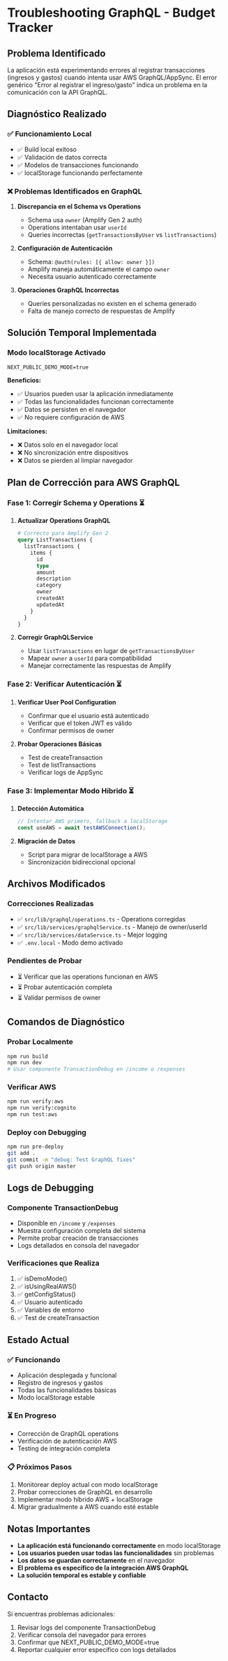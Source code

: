 # Troubleshooting GraphQL - Budget Tracker

## Problema Identificado

La aplicación está experimentando errores al registrar transacciones (ingresos y gastos) cuando intenta usar AWS GraphQL/AppSync. El error genérico "Error al registrar el ingreso/gasto" indica un problema en la comunicación con la API GraphQL.

## Diagnóstico Realizado

### ✅ Funcionamiento Local
- ✅ Build local exitoso
- ✅ Validación de datos correcta
- ✅ Modelos de transacciones funcionando
- ✅ localStorage funcionando perfectamente

### ❌ Problemas Identificados en GraphQL

1. **Discrepancia en el Schema vs Operations**
   - Schema usa `owner` (Amplify Gen 2 auth)
   - Operations intentaban usar `userId`
   - Queries incorrectas (`getTransactionsByUser` vs `listTransactions`)

2. **Configuración de Autenticación**
   - Schema: `@auth(rules: [{ allow: owner }])`
   - Amplify maneja automáticamente el campo `owner`
   - Necesita usuario autenticado correctamente

3. **Operaciones GraphQL Incorrectas**
   - Queries personalizadas no existen en el schema generado
   - Falta de manejo correcto de respuestas de Amplify

## Solución Temporal Implementada

### Modo localStorage Activado
```env
NEXT_PUBLIC_DEMO_MODE=true
```

**Beneficios:**
- ✅ Usuarios pueden usar la aplicación inmediatamente
- ✅ Todas las funcionalidades funcionan correctamente
- ✅ Datos se persisten en el navegador
- ✅ No requiere configuración de AWS

**Limitaciones:**
- ❌ Datos solo en el navegador local
- ❌ No sincronización entre dispositivos
- ❌ Datos se pierden al limpiar navegador

## Plan de Corrección para AWS GraphQL

### Fase 1: Corregir Schema y Operations ⏳

1. **Actualizar Operations GraphQL**
   ```graphql
   # Correcto para Amplify Gen 2
   query ListTransactions {
     listTransactions {
       items {
         id
         type
         amount
         description
         category
         owner
         createdAt
         updatedAt
       }
     }
   }
   ```

2. **Corregir GraphQLService**
   - Usar `listTransactions` en lugar de `getTransactionsByUser`
   - Mapear `owner` a `userId` para compatibilidad
   - Manejar correctamente las respuestas de Amplify

### Fase 2: Verificar Autenticación ⏳

1. **Verificar User Pool Configuration**
   - Confirmar que el usuario está autenticado
   - Verificar que el token JWT es válido
   - Confirmar permisos de owner

2. **Probar Operaciones Básicas**
   - Test de createTransaction
   - Test de listTransactions
   - Verificar logs de AppSync

### Fase 3: Implementar Modo Híbrido ⏳

1. **Detección Automática**
   ```typescript
   // Intentar AWS primero, fallback a localStorage
   const useAWS = await testAWSConnection();
   ```

2. **Migración de Datos**
   - Script para migrar de localStorage a AWS
   - Sincronización bidireccional opcional

## Archivos Modificados

### Correcciones Realizadas
- ✅ `src/lib/graphql/operations.ts` - Operations corregidas
- ✅ `src/lib/services/graphqlService.ts` - Manejo de owner/userId
- ✅ `src/lib/services/dataService.ts` - Mejor logging
- ✅ `.env.local` - Modo demo activado

### Pendientes de Probar
- ⏳ Verificar que las operations funcionan en AWS
- ⏳ Probar autenticación completa
- ⏳ Validar permisos de owner

## Comandos de Diagnóstico

### Probar Localmente
```bash
npm run build
npm run dev
# Usar componente TransactionDebug en /income o /expenses
```

### Verificar AWS
```bash
npm run verify:aws
npm run verify:cognito
npm run test:aws
```

### Deploy con Debugging
```bash
npm run pre-deploy
git add .
git commit -m "debug: Test GraphQL fixes"
git push origin master
```

## Logs de Debugging

### Componente TransactionDebug
- Disponible en `/income` y `/expenses`
- Muestra configuración completa del sistema
- Permite probar creación de transacciones
- Logs detallados en consola del navegador

### Verificaciones que Realiza
1. ✅ isDemoMode()
2. ✅ isUsingRealAWS()
3. ✅ getConfigStatus()
4. ✅ Usuario autenticado
5. ✅ Variables de entorno
6. ✅ Test de createTransaction

## Estado Actual

### ✅ Funcionando
- Aplicación desplegada y funcional
- Registro de ingresos y gastos
- Todas las funcionalidades básicas
- Modo localStorage estable

### ⏳ En Progreso
- Corrección de GraphQL operations
- Verificación de autenticación AWS
- Testing de integración completa

### 📋 Próximos Pasos
1. Monitorear deploy actual con modo localStorage
2. Probar correcciones de GraphQL en desarrollo
3. Implementar modo híbrido AWS + localStorage
4. Migrar gradualmente a AWS cuando esté estable

## Notas Importantes

- **La aplicación está funcionando correctamente** en modo localStorage
- **Los usuarios pueden usar todas las funcionalidades** sin problemas
- **Los datos se guardan correctamente** en el navegador
- **El problema es específico de la integración AWS GraphQL**
- **La solución temporal es estable y confiable**

## Contacto

Si encuentras problemas adicionales:
1. Revisar logs del componente TransactionDebug
2. Verificar consola del navegador para errores
3. Confirmar que NEXT_PUBLIC_DEMO_MODE=true
4. Reportar cualquier error específico con logs detallados